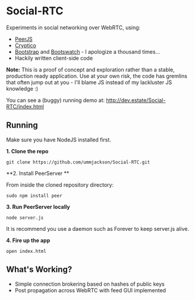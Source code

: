 # Social-RTC

Experiments in social networking over WebRTC, using:

- [PeerJS](http://peerjs.com/)
- [Cryptico](http://wwwtyro.github.io/cryptico/)
- [Bootstrap](http://getbootstrap.com/) and [Bootswatch](http://bootswatch.com/) - I apologize a thousand times... 
- Hackily written client-side code

**Note:** This is a proof of concept and exploration rather than a stable, production ready application. Use at your own risk, the code has gremlins that often jump out at you - I'll blame JS instead of my lackluster JS knowledge :)

You can see a (buggy) running demo at: http://dev.estate/Social-RTC/index.html

## Running

Make sure you have NodeJS installed first.

**1. Clone the repo**

`git clone https://github.com/ummjackson/Social-RTC.git`

**2. Install PeerServer **

From inside the cloned repository directory:

`sudo npm install peer`

**3. Run PeerServer locally**

`node server.js`

It is recommend you use a daemon such as Forever to keep server.js alive.

**4. Fire up the app**

`open index.html`

## What's Working?

- Simple connection brokering based on hashes of public keys
- Post propagation across WebRTC with feed GUI implemented